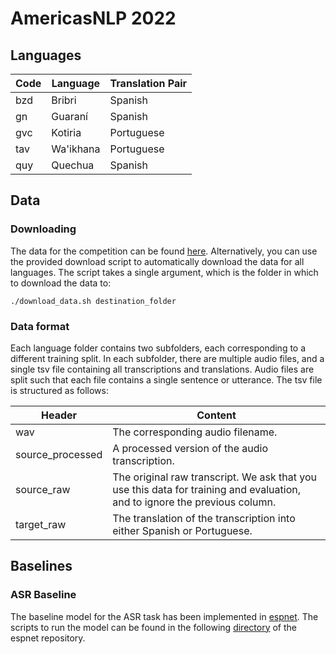 # AmericasNLP 2022

## Languages
|Code| Language | Translation Pair | 
|-|-|-|
|bzd|Bribri|Spanish|
|gn|Guaraní|Spanish|
|gvc|Kotiria|Portuguese|
|tav|Wa'ikhana|Portuguese|
|quy|Quechua|Spanish|

## Data

### Downloading
The data for the competition can be found [here](https://rcweb.dartmouth.edu/homes/f00458c/americasnlp2/). Alternatively, you can use the provided download script to automatically download the data for all languages. The script takes a single argument, which is the folder in which to download the data to:
```
./download_data.sh destination_folder
```


### Data format
Each language folder contains two subfolders, each corresponding to a different training split. In each subfolder, there are multiple
audio files, and a single tsv file containing all transcriptions and translations. Audio files are split such that each file contains
a single sentence or utterance. The tsv file is structured as follows:

|Header | Content                                                                                                      |
|-------|--------------------------------------------------------------------------------------------------------------|
 |wav| The corresponding audio filename.                                                                            |
|source_processed| A processed version of the audio transcription.                                                              |
|source_raw| The original raw transcript. We ask that you use this data for training and evaluation, and to ignore the previous column. |
|target_raw| The translation of the transcription into either Spanish or Portuguese.                                      |


## Baselines

### ASR Baseline
The baseline model for the ASR task has been implemented in [espnet](https://github.com/espnet/espnet). The scripts to run the model can be found in the following [directory](https://github.com/espnet/espnet/tree/master/egs2/americasnlp22/asr1) of the espnet repository. 
